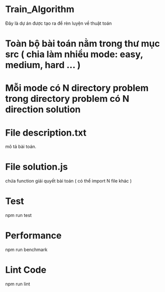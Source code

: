 # Train_Algorithm
Đây là dự án được tạo ra để rèn luyện về thuật toán
# Toàn bộ bài toán nằm trong thư mục src ( chia làm nhiều mode: easy, medium, hard ... )
# Mỗi mode có N directory problem trong directory problem có N direction solution
# File description.txt
mô tả bài toán.
# File solution.js
chứa function giải quyết bài toán ( có thể import N file khác )
# Test
npm run test
# Performance
npm run benchmark 
# Lint Code
npm run lint
